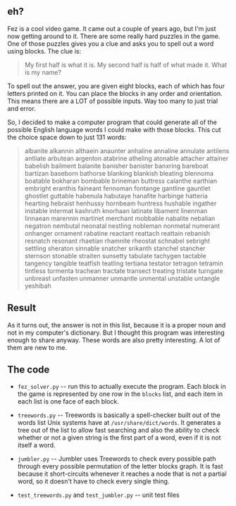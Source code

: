 ## eh?

Fez is a cool video game. It came out a couple of years ago, but I'm just now getting around to it. There are some really hard puzzles in the game. One of those puzzles gives you a clue and asks you to spell out a word using blocks. The clue is:

> My first half is what it is.
> My second half is half of what made it.
> What is my name?

To spell out the answer, you are given eight blocks, each of which has four letters printed on it. You can place the blocks in any order and orientation. This means there are a LOT of possible inputs. Way too many to just trial and error.

So, I decided to make a computer program that could generate all of the possible English language words I could make with those blocks. This cut the choice space down to just 131 words:

> albanite
> alkannin
> althaein
> anaunter
> anhaline
> annaline
> annulate
> antilens
> antliate
> arbutean
> argenton
> atabrine
> atheling
> atonable
> attacher
> attainer
> babelish
> bailment
> balanite
> banisher
> banister
> banxring
> bareboat
> bartizan
> baseborn
> bathorse
> blanking
> blankish
> bleating
> blennoma
> boatable
> bokharan
> bombable
> brineman
> buttress
> calanthe
> earthian
> embright
> eranthis
> faineant
> fennoman
> fontange
> gantline
> gauntlet
> ghostlet
> guttable
> habenula
> habutaye
> hanafite
> harbinge
> hatteria
> hearting
> hebraist
> henhussy
> hornbeam
> huntress
> hushable
> ingather
> instable
> intermat
> kashruth
> knorhaan
> latinate
> libament
> linenman
> linnaean
> marennin
> martinet
> merchant
> mobbable
> nabalite
> nebalian
> negatron
> nembutal
> neonatal
> nestling
> nobleman
> nonmetal
> numerant
> onhanger
> ornament
> rabatine
> reactant
> reattach
> reattain
> rebanish
> resnatch
> resonant
> rhaetian
> rhamnite
> rheostat
> schnabel
> sebright
> settling
> sheraton
> sinnable
> snatcher
> srikanth
> stanchel
> stancher
> sternson
> stonable
> straiten
> sunsetty
> tabulate
> tachygen
> tactable
> tangency
> tangible
> teatfish
> teatling
> tertiana
> testator
> tetragon
> tetramin
> tintless
> tormenta
> trachean
> tractate
> transect
> treating
> tristate
> turngate
> unbreast
> unfasten
> unmanner
> unmantle
> unmental
> unstable
> untangle
> yeshibah


## Result

As it turns out, the answer is not in this list, because it is a proper noun and not in my computer's dictionary. But I thought this program was interesting enough to share anyway. These words are also pretty interesting. A lot of them are new to me.


## The code

* `fez_solver.py` -- run this to actually execute the program. Each block in the game is represented by one row in the `blocks` list, and each item in each list is one face of each block.

* `treewords.py` -- Treewords is basically a spell-checker built out of the words list Unix systems have at `/usr/share/dict/words`. It generates a tree out of the list to allow fast searching and also the ability to check whether or not a given string is the first part of a word, even if it is not itself a word.

* `jumbler.py` -- Jumbler uses Treewords to check every possible path through every possible permutation of the letter blocks graph. It is fast because it short-circuits whenever it reaches a node that is not a partial word, so it doesn't have to check every single thing.

* `test_treewords.py` and `test_jumbler.py` -- unit test files

